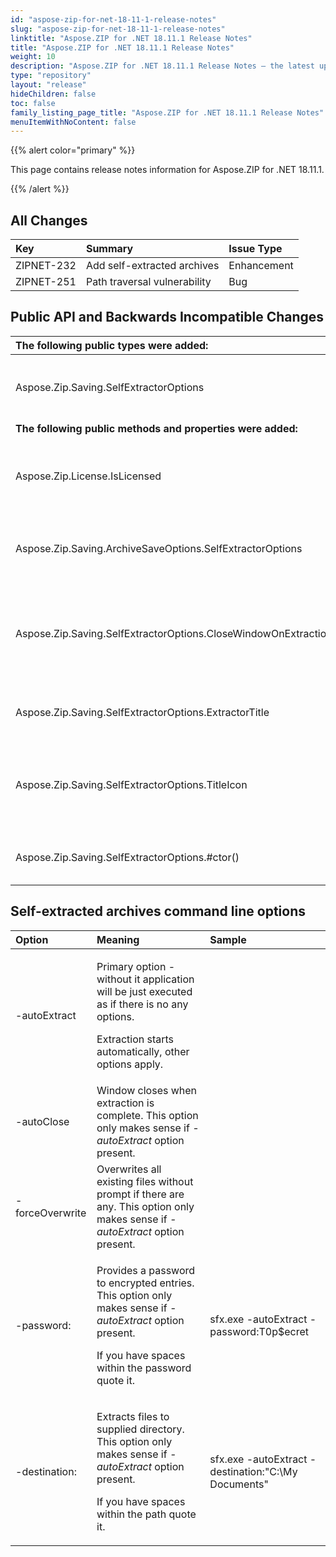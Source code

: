 ```yaml
---
id: "aspose-zip-for-net-18-11-1-release-notes"
slug: "aspose-zip-for-net-18-11-1-release-notes"
linktitle: "Aspose.ZIP for .NET 18.11.1 Release Notes"
title: "Aspose.ZIP for .NET 18.11.1 Release Notes"
weight: 10
description: "Aspose.ZIP for .NET 18.11.1 Release Notes – the latest updates and fixes."
type: "repository"
layout: "release"
hideChildren: false
toc: false
family_listing_page_title: "Aspose.ZIP for .NET 18.11.1 Release Notes"
menuItemWithNoContent: false
---
```


{{% alert color="primary" %}} 

This page contains release notes information for Aspose.ZIP for .NET 18.11.1.

{{% /alert %}} 
## **All Changes**

|**Key**|**Summary**|**Issue Type**|
| :- | :- | :- |
|ZIPNET-232|Add self-extracted archives|Enhancement|
|ZIPNET-251|Path traversal vulnerability|Bug|
## **Public API and Backwards Incompatible Changes**

|**The following public types were added:**|**Description**|
| :- | :- |
|Aspose.Zip.Saving.SelfExtractorOptions|Represents an options for self extracted archive.|
|**The following public methods and properties were added:**|**Description**|
|Aspose.Zip.License.IsLicensed|Gets a value indicating whether product is licensed.|
|Aspose.Zip.Saving.ArchiveSaveOptions.SelfExtractorOptions|Gets or sets settings for self extracted archive.|
|Aspose.Zip.Saving.SelfExtractorOptions.CloseWindowOnExtraction|Gets or sets if extractor window must be closed upon extraction or not.|
|Aspose.Zip.Saving.SelfExtractorOptions.ExtractorTitle|Gets or sets the title of extractor's window.|
|Aspose.Zip.Saving.SelfExtractorOptions.TitleIcon|Gets or sets path to title icon for main windows of extractor application.|
|Aspose.Zip.Saving.SelfExtractorOptions.#ctor()|Initialize self-extracted options.|
## **Self-extracted archives command line options**

|**Option**|**Meaning**|**Sample**|
| :- | :- | :- |
|-autoExtract|<p>Primary option - without it application will be just executed as if there is no any options.</p><p>Extraction starts automatically, other options apply.</p>| |
|-autoClose|Window closes when extraction is complete. This option only makes sense if *-autoExtract* option present.| |
|-forceOverwrite|Overwrites all existing files without prompt if there are any. This option only makes sense if *-autoExtract* option present.| |
|-password:<password>|<p>Provides a password to encrypted entries. This option only makes sense if *-autoExtract* option present.</p><p>If you have spaces within the password quote it.</p>|sfx.exe -autoExtract -password:T0p$ecret|
|-destination:<path to folder>|<p>Extracts files to supplied directory. This option only makes sense if *-autoExtract* option present.</p><p>If you have spaces within the path quote it.</p>|sfx.exe -autoExtract -destination:"C:\My Documents"|

